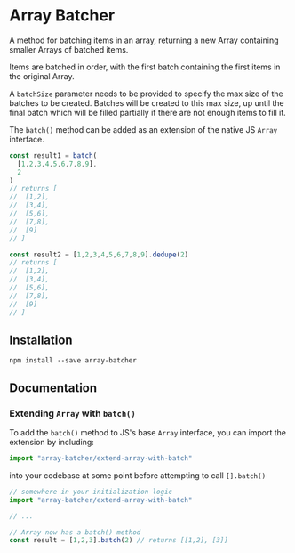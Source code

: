 # Array Batcher
A method for batching items in an array, returning a new Array containing smaller Arrays of batched items.

Items are batched in order, with the first batch containing the first items in the original Array.

A `batchSize` parameter needs to be provided to specify the max size of the batches to be created.
Batches will be created to this max size, up until the final batch which will be filled partially if there are not enough items to fill it.

The `batch()` method can be added as an extension of the native JS `Array` interface. 

```js
const result1 = batch(
  [1,2,3,4,5,6,7,8,9],
  2
)
// returns [
//  [1,2],
//  [3,4],
//  [5,6],
//  [7,8],
//  [9]
// ]

const result2 = [1,2,3,4,5,6,7,8,9].dedupe(2)
// returns [
//  [1,2],
//  [3,4],
//  [5,6],
//  [7,8],
//  [9]
// ]
```

## Installation

```shell
npm install --save array-batcher
```


## Documentation

### Extending `Array` with `batch()`

To add the `batch()` method to JS's base `Array` interface, you can import the extension by including:

```js
import "array-batcher/extend-array-with-batch"
```

into your codebase at some point before attempting to call `[].batch()`

```javascript
// somewhere in your initialization logic
import "array-batcher/extend-array-with-batch"

// ...

// Array now has a batch() method
const result = [1,2,3].batch(2) // returns [[1,2], [3]]
```

